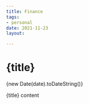 ```yaml
---
title: Finance
tags:
- personal
date: 2021-11-23
layout: 

---
```


# {title}

<time datetime={date}>{new Date(date).toDateString()}</time>

{title} content
